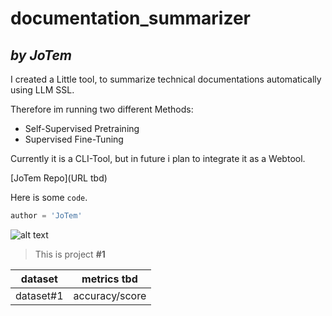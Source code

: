 # documentation_summarizer

## *by JoTem*

I created a Little tool, to summarize technical documentations automatically using LLM SSL.

Therefore im running two different Methods:

- Self-Supervised Pretraining
- Supervised Fine-Tuning

Currently it is a CLI-Tool, but in future i plan to integrate it as a Webtool.

[JoTem Repo](URL tbd)

Here is some `code`.

```python
author = 'JoTem'
```

![alt text](http://picsum.photos/200/200)

> This is project **#1**

| dataset   | metrics tbd    |
| --------- | -------------- |
| dataset#1 | accuracy/score |
